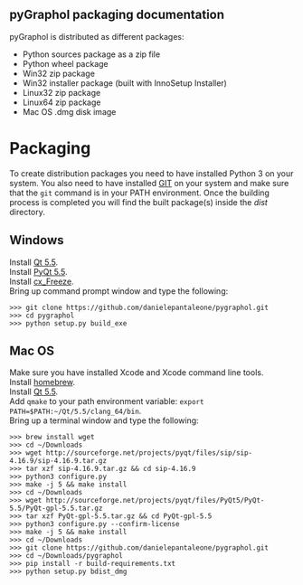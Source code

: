 ## pyGraphol packaging documentation

pyGraphol is distributed as different packages:

* Python sources package as a zip file
* Python wheel package
* Win32 zip package
* Win32 installer package (built with InnoSetup Installer)
* Linux32 zip package
* Linux64 zip package
* Mac OS .dmg disk image

# Packaging

To create distribution packages you need to have installed Python 3 on your system. You also need 
to have installed [GIT](http://git-scm.com/) on your system and make sure that the `git` command
is in your PATH environment. Once the building process is completed you will find the built package(s) 
inside the  *dist* directory.

## Windows

Install [Qt 5.5](http://download.qt.io/official_releases/qt/5.5/5.5.0/qt-opensource-windows-x86-mingw492-5.5.0.exe).  
Install [PyQt 5.5](http://sourceforge.net/projects/pyqt/files/PyQt5/PyQt-5.5/PyQt5-5.5-gpl-Py3.4-Qt5.5.0-x32.exe).   
Install [cx_Freeze](https://pypi.python.org/pypi/cx_Freeze/4.3.4).  
Bring up command prompt window and type the following:

    >>> git clone https://github.com/danielepantaleone/pygraphol.git
    >>> cd pygraphol
    >>> python setup.py build_exe
    
## Mac OS

Make sure you have installed Xcode and Xcode command line tools.  
Install [homebrew](http://brew.sh/).  
Install [Qt 5.5](http://download.qt.io/official_releases/qt/5.5/5.5.0/qt-opensource-mac-x64-clang-5.5.0.dmg).  
Add `qmake` to your path environment variable: `export PATH=$PATH:~/Qt/5.5/clang_64/bin`.  
Bring up a terminal window and type the following:

    >>> brew install wget
    >>> cd ~/Downloads
    >>> wget http://sourceforge.net/projects/pyqt/files/sip/sip-4.16.9/sip-4.16.9.tar.gz
    >>> tar xzf sip-4.16.9.tar.gz && cd sip-4.16.9
    >>> python3 configure.py
    >>> make -j 5 && make install
    >>> cd ~/Downloads
    >>> wget http://sourceforge.net/projects/pyqt/files/PyQt5/PyQt-5.5/PyQt-gpl-5.5.tar.gz
    >>> tar xzf PyQt-gpl-5.5.tar.gz && cd PyQt-gpl-5.5
    >>> python3 configure.py --confirm-license
    >>> make -j 5 && make install
    >>> cd ~/Downloads
    >>> git clone https://github.com/danielepantaleone/pygraphol.git
    >>> cd ~/Downloads/pygraphol
    >>> pip install -r build-requirements.txt
    >>> python setup.py bdist_dmg
